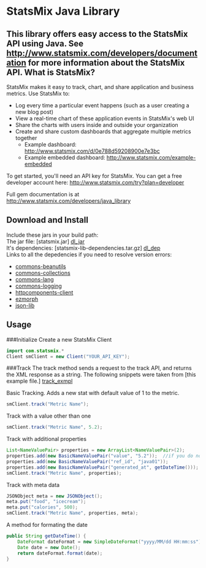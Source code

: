 [dl_jar]: https://www.statsmix.com/download/java/statsmix.jar
[dl_dep]: https://www.statsmix.com/download/java/statsmix-lib-dependencies.tar.gz
[track_exmpl]: https://github.com/mcclaskc/statsmix_jar/blob/master/examples/Track.java

StatsMix Java Library
========
This library offers easy access to the StatsMix API using Java. See http://www.statsmix.com/developers/documentation for more information about the StatsMix API.
What is StatsMix?
-----------------
StatsMix makes it easy to track, chart, and share application and business metrics. Use StatsMix to:

* Log every time a particular event happens (such as a user creating a new blog post)
* View a real-time chart of these application events in StatsMix's web UI
* Share the charts with users inside and outside your organization
* Create and share custom dashboards that aggregate multiple metrics together
  * Example dashboard: http://www.statsmix.com/d/0e788d59208900e7e3bc
  * Example embedded dashboard: http://www.statsmix.com/example-embedded 

To get started, you'll need an API key for StatsMix. You can get a free developer account here: http://www.statsmix.com/try?plan=developer

Full gem documentation is at http://www.statsmix.com/developers/java_library

Download and Install
--------------------
Include these jars in your build path: <br />
The jar file: [statsmix.jar] [dl_jar] <br />
It's dependencies: [statsmix-lib-dependencies.tar.gz] [dl_dep] <br /> 
Links to all the depedencies if you need to resolve version errors:
<ul>
	<li><a href="http://commons.apache.org/beanutils/">commons-beanutils</a></li>
	<li><a href="http://commons.apache.org/collections/">commons-collections</a></li>
	<li><a href="http://commons.apache.org/lang/">commons-lang</a></li>
	<li><a href="http://commons.apache.org/logging/">commons-logging</a></li>
	<li><a href="http://hc.apache.org/httpcomponents-client-ga/">httpcomponents-client</a></li>
	<li><a href="http://ezmorph.sourceforge.net/">ezmorph</a></li>
	<li><a href="http://json-lib.sourceforge.net/">json-lib</a></li>
</ul> 

Usage 
------
###Initialize
Create a new StatsMix Client
```java
import com.statsmix.*
Client smClient = new Client("YOUR_API_KEY");
```
###Track
The track method sends a request to the track API, and returns the XML response as a string. The following snippets were taken from [this example file.] [track_exmpl] 

Basic Tracking.  Adds a new stat with default value of 1 to the metric.
```java
smClient.track("Metric Name");
```

Track with a value other than one
```java
smClient.track("Metric Name", 5.2);
```

Track with additional properties
```java
List<NameValuePair> properties = new ArrayList<NameValuePair>(2);
properties.add(new BasicNameValuePair("value", "5.2"));  //if you do not include the value, it will default to 1
properties.add(new BasicNameValuePair("ref_id", "java01"));
properties.add(new BasicNameValuePair("generated_at", getDateTime()));
smClient.track("Metric Name", properties);
```

Track with meta data
```java
JSONObject meta = new JSONObject();
meta.put("food", "icecream");
meta.put("calories", 500);
smClient.track("Metric Name", properties, meta);
```

A method for formating the date
```java
public String getDateTime() {
    DateFormat dateFormat = new SimpleDateFormat("yyyy/MM/dd HH:mm:ss");
    Date date = new Date();
    return dateFormat.format(date);
}
```